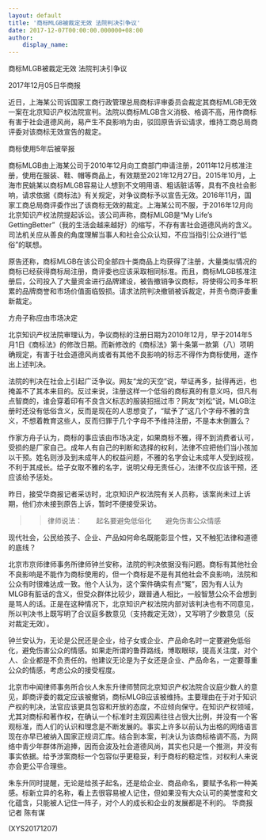 ```yaml
---
layout: default
title: '商标MLGB被裁定无效 法院判决引争议'
date: 2017-12-07T00:00:00.000000+08:00
author:
    display_name: 
---
```


商标MLGB被裁定无效 法院判决引争议

2017年12月05日华商报

近日，上海某公司诉国家工商行政管理总局商标评审委员会裁定其商标MLGB无效一案在北京知识产权法院宣判。法院以商标MLGB含义消极、格调不高，用作商标有害于社会道德风尚，易产生不良影响为由，驳回原告诉讼请求，维持工商总局商评委对该商标无效宣告的裁定。

商标使用5年后被举报

商标MLGB由上海某公司于2010年12月向工商部门申请注册，2011年12月核准注册，使用在服装、鞋、帽等商品上，有效期至2021年12月27日。2015年10月，上海市民姚某以商标MLGB容易让人想到不文明用语、粗话脏话等，具有不良社会影响，请求依据《商标法》有关规定，对争议商标予以宣告无效。2016年11月，国家工商总局商评委作出了该商标无效的裁定。上海某公司不服，于2016年12月向北京知识产权法院提起诉讼。该公司声称，商标MLGB是“My Life’s GettingBetter”（我的生活会越来越好）的缩写，不存有害社会道德风尚的含义。司法机关应从善良的角度理解当事人和社会公众认知，不应当指引公众进行“低俗”的联想。

原告还称，商标MLGB在该公司全部四十类商品上均获得了注册，大量类似情况的商标已经获得商标局注册，商评委也应该采取相同标准。而且，商标MLGB核准注册后，公司投入了大量资金进行品牌建设，被告撤销争议商标，将使得公司多年积累的品牌商誉和市场价值面临毁损。请求法院判决撤销被诉裁定，并责令商评委重新裁定。

方舟子称应由市场决定

北京知识产权法院审理认为，争议商标的注册日期为2010年12月，早于2014年5月1日《商标法》的修改日期。而新修改的《商标法》第十条第一款第（八）项明确规定，有害于社会道德风尚或者有其他不良影响的标志不得作为商标使用，遂作出上述判决。

法院的判决在社会上引起广泛争议。网友“龙的天空”说，举证再多，扯得再远，也掩盖不了其本来目的。反过来说，注册这样一个低俗的商标真的有意义吗，但凡有点智商的，谁会穿着印有不良含义标志的服装招摇过市？网友“刘松”说，MLGB注册时还没有低俗含义，反而是现在的人思想变了，“赋予了”这几个字母不雅的含义，不想着教育这些人，反而归罪于几个字母不予维持注册，不是本末倒置么？

作家方舟子认为，商标的事应该由市场决定，如果商标不雅，得不到消费者认可，受损的是厂家自己。成年人有自己的判断和选择的权利，法律不应把他们当小孩加以干预。姓名则涉及到未成年人的权益问题，不雅的名字会让未成年人受到歧视，不利于其成长。给子女取不雅的名字，说明父母无责任心，法律不仅应该干预，还应该给予惩处。

昨日，接受华商报记者采访时，北京知识产权法院有关人员称，该案尚未过上诉期，他们亦未接到原告上诉，暂时不便接受采访。

>>律师说法：　　起名要避免低俗化　　避免伤害公众情感

现代社会，公民给孩子、企业、产品如何命名既能彰显个性，又不触犯法律和道德的底线？

北京市京师律师事务所律师钟兰安称，法院的判决依据没有问题。商标有其他社会不良影响是不能作为商标使用的，但一个商标是不是有其他社会不良影响，法院和公众有时很难达成一致。他个人认为，这个案件确实有点“冤”，因为有人认为MLGB有脏话的含义，但受众群体比较少，跟普通人相比，一般智慧公众不会想到是骂人的话。正是在这种情况下，北京知识产权法院内部对该判决也有不同意见，所以判决书上既写明了合议庭多数意见（支持裁定无效），又写明了少数意见（反对裁定无效）。

钟兰安认为，无论是公民还是企业，给子女或企业、产品命名时一定要避免低俗化，避免伤害公众的情感。如果走所谓的鲁莽路线，博取眼球，提高关注度，对个人、企业都是不负责任的。他建议无论是为子女还是企业、产品命名，一定要尊重公众的情感，考虑公众的接受程度。

北京市中闻律师事务所合伙人朱东升律师赞同北京知识产权法院合议庭少数人的意见，即商评委的裁定应该被撤销，商标MLGB应该被维持。主要理由在于对于知识产权的判决，法官应该更具包容和开放的态度，不应倾向保守。在知识产权领域，尤其对商标和著作权，在确认一个标准时主观因素往往占很大比例，并没有一个客观标准，而人们的认识和理念是不断发展的。事实上许多以前认为出格的网络语言现在亦早已被纳入国家正规词汇库。结合到本案，判决认为该商标格调不高，为网络中青少年群体所追捧，因而会波及社会道德风尚，其实也只是一个推测，并没有事实依据。给予涉案商标一个包容似乎更稳妥，利于商标的稳定性，对权利人来说亦会更公平合理些。

朱东升同时提醒，无论是给孩子起名，还是给企业、商品命名，要赋予名称一种美感。标新立异的名称，看上去很容易被人记住，但如果没有大众认可的美誉度和文化蕴含，只能被人记住一阵子，对个人的成长和企业的发展都是不利的。 华商报记者 陈有谋

(XYS20171207)

